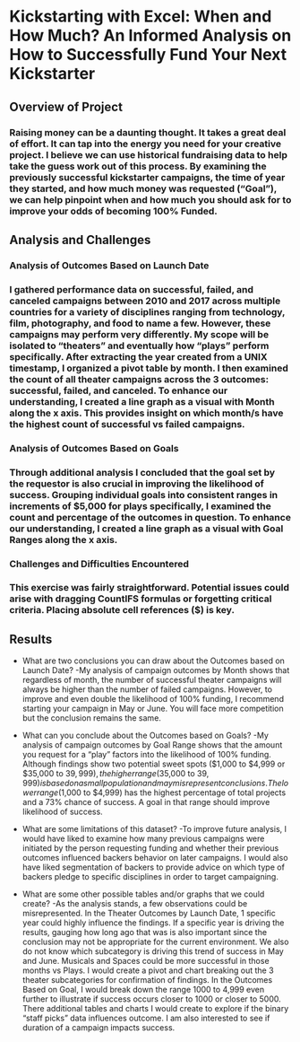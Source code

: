 # Kickstarting with Excel: When and How Much? An Informed Analysis on How to Successfully Fund Your Next Kickstarter

## Overview of Project

### Raising money can be a daunting thought.  It takes a great deal of effort.  It can tap into the energy you need for your creative project.  I believe we can use historical fundraising data to help take the guess work out of this process.  By examining the previously successful kickstarter campaigns, the time of year they started, and how much money was requested (“Goal”), we can help pinpoint when and how much you should ask for to improve your odds of becoming 100% Funded.

## Analysis and Challenges

### Analysis of Outcomes Based on Launch Date
 ###   I gathered performance data on successful, failed, and canceled campaigns between 2010 and 2017 across multiple countries for a variety of disciplines ranging from technology, film, photography, and food to name a few.  However, these campaigns may perform very differently.  My scope will be isolated to “theaters” and eventually how “plays” perform specifically.  After extracting the year created from a UNIX timestamp, I organized a pivot table by month.  I then examined the count of all theater campaigns across the 3 outcomes:  successful, failed, and canceled.  To enhance our understanding, I created a line graph as a visual with Month along the x axis.  This provides insight on which month/s have the highest count of successful vs failed campaigns.  

### Analysis of Outcomes Based on Goals
###    Through additional analysis I concluded that the goal set by the requestor is also crucial in improving the likelihood of success.  Grouping individual goals into consistent ranges in increments of $5,000 for plays specifically, I examined the count and percentage of the outcomes in question.  To enhance our understanding, I created a line graph as a visual with Goal Ranges along the x axis.  

### Challenges and Difficulties Encountered
###     This exercise was fairly straightforward.  Potential issues could arise with dragging CountIFS formulas or forgetting critical criteria.  Placing absolute cell references ($) is key.   

## Results

- What are two conclusions you can draw about the Outcomes based on Launch Date?
    -My analysis of campaign outcomes by Month shows that regardless of month, the number of successful theater campaigns will always be higher than the number of failed campaigns.  However, to improve and even double the likelihood of 100% funding, I recommend starting your campaign in May or June.  You will face more competition but the conclusion remains the same.

- What can you conclude about the Outcomes based on Goals?
    -My analysis of campaign outcomes by Goal Range shows that the amount you request for a “play” factors into the likelihood of 100% funding.  Although findings show two potential sweet spots ($1,000 to $4,999 or $35,000 to $39,999), the higher range ($35,000 to $39,999) is based on a small population and may misrepresent conclusions.  The lower range ($1,000 to $4,999) has the highest percentage of total projects and a 73% chance of success.  A goal in that range should improve likelihood of success.

- What are some limitations of this dataset?
    -To improve future analysis, I would have liked to examine how many previous campaigns were initiated by the person requesting funding and whether their previous outcomes influenced backers behavior on later campaigns.  I would also have liked segmentation of backers to provide advice on which type of backers pledge to specific disciplines in order to target campaigning.  

- What are some other possible tables and/or graphs that we could create?
    -As the analysis stands, a few observations could be misrepresented.  In the Theater Outcomes by Launch Date, 1 specific year could highly influence the findings.  If a specific year is driving the results, gauging how long ago that was is also important since the conclusion may not be appropriate for the current environment.  We also do not know which subcategory is driving this trend of success in May and June.  Musicals and Spaces could be more successful in those months vs Plays.  I would create a pivot and chart breaking out the 3 theater subcategories for confirmation of findings.  In the Outcomes Based on Goal, I would break down the range 1000 to 4,999 even further to illustrate if success occurs closer to 1000 or closer to 5000.  There additional tables and charts I would create to explore if the binary “staff picks” data influences outcome.  I am also interested to see if duration of a campaign impacts success.
